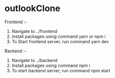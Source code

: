 # outlookClone

Frontend :-
1. Navigate to ../frontend
2. Install packages using command yarn or npm i
3. To Start frontend server, run command yarn dev

Backend :-

1. Navigate to ../backend
2. Install packages using command npm i
3. To start backend server, run command npm start
